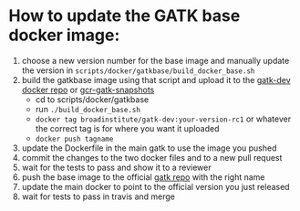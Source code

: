 # How to update the GATK base docker image:

1. choose a new version number for the base image and manually update the version in `scripts/docker/gatkbase/build_docker_base.sh`
2. build the gatkbase image using that script and upload it to the [gatk-dev docker repo](https://hub.docker.com/r/broadinstitute/gatk-dev/) or [gcr-gatk-snapshots](us.gcr.io/broad-dsde-methods/broad-gatk-snapshots)
   * cd to scripts/docker/gatkbase
   * run `./build_docker_base.sh`
   * `docker tag broadinstitute/gatk-dev:your-version-rc1` or whatever the correct tag is for where you want it uploaded
   * `docker push tagname`
3. update the Dockerfile in the main gatk to use the image you pushed
4. commit the changes to the two docker files and to a new pull request
5. wait for the tests to pass and show it to a reviewer
6. push the base image to the official [gatk repo](https://hub.docker.com/r/broadinstitute/gatk) with the right name
7. update the main docker to point to the official version you just released
8. wait for tests to pass in travis and merge



